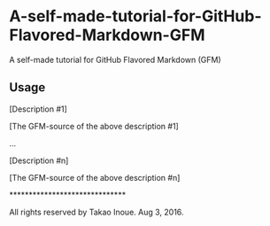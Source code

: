 # A-self-made-tutorial-for-GitHub-Flavored-Markdown-GFM
A self-made tutorial for GitHub Flavored Markdown (GFM)

## Usage 

[Description \#1] 

[The GFM-source of the above description \#1]

...

[Description \#n] 

[The GFM-source of the above description \#n]

\*\*\*\*\*\*\*\*\*\*\*\*\*\*\*\*\*\*\*\*\*\*\*\*\*\*\*\*\*\*

All rights reserved by Takao Inoue. Aug 3, 2016.

